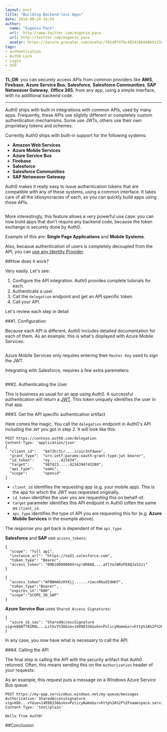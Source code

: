 ```yaml
---
layout: post
title: "Building Backend-less Apps"
date: 2014-09-24 14:54
author:
  name: "Eugenio Pace"
  url:  http://www.twitter.com/eugenio_pace
  url: http://twitter.com/eugenio_pace
  avatar: https://secure.gravatar.com/avatar/702d07476c482418b948b911504137a5?s=60
tags:
- authentication
- Auth0 Lock
- Login
- SSO
---
```


**TL;DR**: you can securely access APIs from common providers like __AWS__, __Firebase__, __Azure Service Bus__, __Salesforce__, __Salesforce Communities__, __SAP Netweaver Gateway__, __Office 365__, from any app, using a simple interface, with no additional backend code.

---

Auth0 ships with built-in integrations with common APIs, used by many apps. Frequently, these APIs use slightly different or completely custom authentication mechanisms. Some use JWTs, others use their own proprietary tokens and schemes.

Currently Auth0 ships with built-in support for the following systems:

* **Amazon Web Services**
* **Azure Mobile Services**
* **Azure Service Bus**
* **Firebase**
* **Salesforce**
* **Salesforce Communities**
* **SAP Netweaver Gateway**

Auth0 makes it really easy to issue authentication tokens that are compatible with any of these systems, using a common interface. It takes care of all the idiosyncracies of each, so you can quickly build apps using these APIs.

![]()

More interestingly, this feature allows a very powerful use case: you can now build apps that don't require any backend code, because the token exchange is securely done by Auth0.

<!-- more -->

Example of this are: __Single Page Applications__ and __Mobile Systems__.

Also, becasue authentication of users is completely decoupled from the API, you can [use any Identity Provider](https://docs.auth0.com/identityproviders).

##How does it work?

Very easily. Let's see:

1. Configure the API integration. Auth0 provides complete tutorials for each.
2. Authenticate a user.
3. Call the `delegation` endpoint and get an API specific token.
4. Call your API.

Let's review each step in detail

###1. Configuration

Because each API is different, Auth0 includes detailed documentation for each of them. As an example, this is what's displayed with Azure Mobile Services:

![]()

Azure Mobile Services only requires entering their `Master Key` used to sign the JWT.

Integrating with Salesforce, requires a few extra paremeters:

![]()

###2. Authenticating the User

This is business as usual for an app using Auth0. A successful authenitcation will return a [JWT](https://docs.auth0.com/jwt). This token uniquely identifies the user in that app.

###3. Get the API specific authentication artifact

Here comes the magic. You call the `delegation` endpoint in Auth0's API including the `JWT` you got in step 2. It will look like this:

```
POST https://contoso.auth0.com/delegation
Content-Type: 'application/json'
{
  "client_id":   "8473hr3ir....iruir3nfdwee",
  "grant_type":  "urn:ietf:params:oauth:grant-type:jwt-bearer",
  "id_token":    "ey.....423434",
  "target":      "987423.....4234394743209",
  "api_type":    "wams",
  "scope":       "openid"
}
```

* `client_id` identifies the requesting app (e.g. your mobile app). This is the app for which the JWT was requested originally.
* `id_token` identifies the user you are requesting this on behalf-of.
* `target` parameter identifies this API endpoint in Auth0 (often the same as `client_id`.
* `api_type` identifies the type of API you are requesting this for (e.g. __Azure Mobile Services__ in the example above).

The response you get back is dependent of the `api_type`.

__Salesforce__ and __SAP__ use `access_tokens`:

```
{
  "scope": "full api",
  "instance_url": "https://na31.salesforce.com",
  "token_type": "Bearer",
  "access_token": "00Di0000000Xroy!AR0AQ....aYlYoJ8RxFE8QJeS2zi"
}
```

```
{
  "access_token":"AFBWmAGzHtKjj......rzwcxRGuOIdmH7",
  "token_type":"Bearer",
  "expires_in":"600",
  "scope":"SCOPE_IN_SAP"
}
```

__Azure Service Bus__ uses `Shared Access Signatures`:

```
{
  "azure_sb_sas": "SharedAccessSignature sig=k8bNfT81R8L...LztXvY%3D&se=14098336&skn=PolicyName&sr=http%3A%2F%2Fnamespace.servicebus.windows.net%2Fmy_queue"
}
```

In any case, you now have what is necessary to call the API.

###4. Calling the API

The final step is calling the API with the security artifact that Auth0 returned. Often, this means sending this on the `Authorization` header of your requests:

As an example, this request puts a message on a Windows Azure Service Bus queue:

```
POST https://my-app.servicebus.windows.net/my-queue/messages
Authorization: SharedAccessSignature sig=k8b...vY&se=14098336&skn=PolicyName&sr=http%3A%2F%2Fnamespace.servicebus.windows.net%2Fmy_queue
Content-Type: 'text/plain'

Hello from Auth0!
```

##Conclusion
